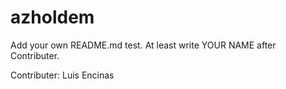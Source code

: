 # azholdem

Add your own README.md test.  At least write YOUR NAME after Contributer.

Contributer: Luis Encinas
